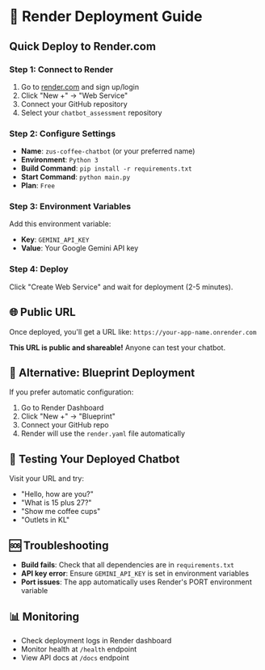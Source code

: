 # 🚀 Render Deployment Guide

## Quick Deploy to Render.com

### Step 1: Connect to Render
1. Go to [render.com](https://render.com) and sign up/login
2. Click "New +" → "Web Service"
3. Connect your GitHub repository
4. Select your `chatbot_assessment` repository

### Step 2: Configure Settings
- **Name**: `zus-coffee-chatbot` (or your preferred name)
- **Environment**: `Python 3`
- **Build Command**: `pip install -r requirements.txt`
- **Start Command**: `python main.py`
- **Plan**: `Free`

### Step 3: Environment Variables
Add this environment variable:
- **Key**: `GEMINI_API_KEY`
- **Value**: Your Google Gemini API key

### Step 4: Deploy
Click "Create Web Service" and wait for deployment (2-5 minutes).

## 🌐 Public URL
Once deployed, you'll get a URL like:
`https://your-app-name.onrender.com`

**This URL is public and shareable!** Anyone can test your chatbot.

## 🔧 Alternative: Blueprint Deployment
If you prefer automatic configuration:
1. Go to Render Dashboard
2. Click "New +" → "Blueprint"
3. Connect your GitHub repo
4. Render will use the `render.yaml` file automatically

## 📱 Testing Your Deployed Chatbot
Visit your URL and try:
- "Hello, how are you?"
- "What is 15 plus 27?"
- "Show me coffee cups"
- "Outlets in KL"

## 🆘 Troubleshooting
- **Build fails**: Check that all dependencies are in `requirements.txt`
- **API key error**: Ensure `GEMINI_API_KEY` is set in environment variables
- **Port issues**: The app automatically uses Render's PORT environment variable

## 📊 Monitoring
- Check deployment logs in Render dashboard
- Monitor health at `/health` endpoint
- View API docs at `/docs` endpoint 